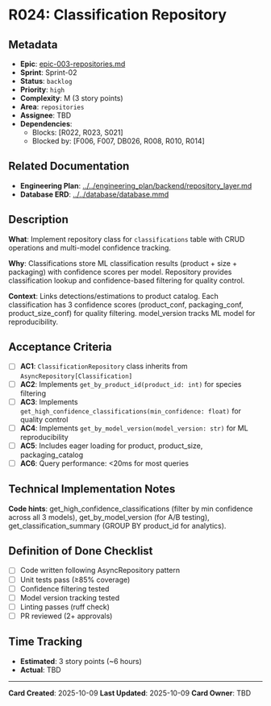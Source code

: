 # R024: Classification Repository

## Metadata
- **Epic**: [epic-003-repositories.md](../../02_epics/epic-003-repositories.md)
- **Sprint**: Sprint-02
- **Status**: `backlog`
- **Priority**: `high`
- **Complexity**: M (3 story points)
- **Area**: `repositories`
- **Assignee**: TBD
- **Dependencies**:
  - Blocks: [R022, R023, S021]
  - Blocked by: [F006, F007, DB026, R008, R010, R014]

## Related Documentation
- **Engineering Plan**: [../../engineering_plan/backend/repository_layer.md](../../engineering_plan/backend/repository_layer.md)
- **Database ERD**: [../../database/database.mmd](../../database/database.mmd#L290-L302)

## Description

**What**: Implement repository class for `classifications` table with CRUD operations and multi-model confidence tracking.

**Why**: Classifications store ML classification results (product + size + packaging) with confidence scores per model. Repository provides classification lookup and confidence-based filtering for quality control.

**Context**: Links detections/estimations to product catalog. Each classification has 3 confidence scores (product_conf, packaging_conf, product_size_conf) for quality filtering. model_version tracks ML model for reproducibility.

## Acceptance Criteria

- [ ] **AC1**: `ClassificationRepository` class inherits from `AsyncRepository[Classification]`
- [ ] **AC2**: Implements `get_by_product_id(product_id: int)` for species filtering
- [ ] **AC3**: Implements `get_high_confidence_classifications(min_confidence: float)` for quality control
- [ ] **AC4**: Implements `get_by_model_version(model_version: str)` for ML reproducibility
- [ ] **AC5**: Includes eager loading for product, product_size, packaging_catalog
- [ ] **AC6**: Query performance: <20ms for most queries

## Technical Implementation Notes

**Code hints**: get_high_confidence_classifications (filter by min confidence across all 3 models), get_by_model_version (for A/B testing), get_classification_summary (GROUP BY product_id for analytics).

## Definition of Done Checklist

- [ ] Code written following AsyncRepository pattern
- [ ] Unit tests pass (≥85% coverage)
- [ ] Confidence filtering tested
- [ ] Model version tracking tested
- [ ] Linting passes (ruff check)
- [ ] PR reviewed (2+ approvals)

## Time Tracking
- **Estimated**: 3 story points (~6 hours)
- **Actual**: TBD

---

**Card Created**: 2025-10-09
**Last Updated**: 2025-10-09
**Card Owner**: TBD
